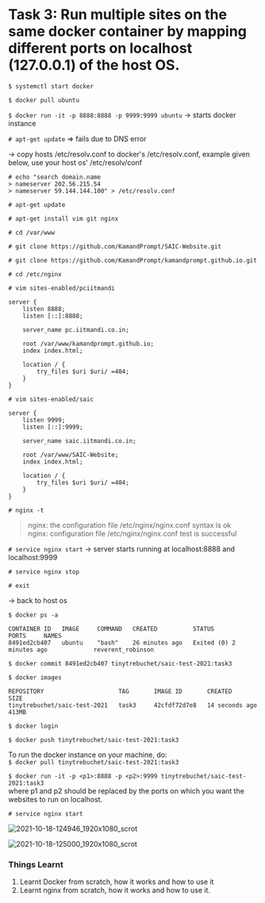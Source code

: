 # Task 3: Run multiple sites on the same docker container by mapping different ports on localhost (127.0.0.1) of the host OS.

`$ systemctl start docker`

`$ docker pull ubuntu`

`$ docker run -it -p 8888:8888 -p 9999:9999 ubuntu`
-> starts docker instance

`# apt-get update`	=> fails due to DNS error

-> copy hosts /etc/resolv.conf to docker's /etc/resolv.conf, example given below, use your host os' /etc/resolv/conf

```
# echo "search domain.name
> nameserver 202.56.215.54
> nameserver 59.144.144.100" > /etc/resolv.conf
```

`# apt-get update`

`# apt-get install vim git nginx`

`# cd /var/www`

`# git clone https://github.com/KamandPrompt/SAIC-Website.git`

`# git clone https://github.com/KamandPrompt/kamandprompt.github.io.git`

`# cd /etc/nginx`

`# vim sites-enabled/pciitmandi`

~~~
server {  
	listen 8888;  
	listen [::]:8888;  

	server_name pc.iitmandi.co.in;  
	  
	root /var/www/kamandprompt.github.io;  
	index index.html;  

	location / {  
		try_files $uri $uri/ =404;  
	}  
} 
~~~

`# vim sites-enabled/saic`

~~~
server {  
	listen 9999;  
	listen [::]:9999;  

	server_name saic.iitmandi.co.in;  
	  
	root /var/www/SAIC-Website;  
	index index.html;  

	location / {  
		try_files $uri $uri/ =404;  
	}  
}  
~~~

`# nginx -t`

> nginx: the configuration file /etc/nginx/nginx.conf syntax is ok  
> nginx: configuration file /etc/nginx/nginx.conf test is successful  

`# service nginx start`
-> server starts running at localhost:8888 and localhost:9999

`# service nginx stop`

`# exit`


-> back to host os

`$ docker ps -a`
~~~
CONTAINER ID   IMAGE     COMMAND   CREATED          STATUS                     PORTS     NAMES  
8491ed2cb407   ubuntu    "bash"    26 minutes ago   Exited (0) 2 minutes ago             reverent_robinson  
~~~

`$ docker commit 8491ed2cb407 tinytrebuchet/saic-test-2021:task3`

`$ docker images`

~~~
REPOSITORY                     TAG       IMAGE ID       CREATED          SIZE  
tinytrebuchet/saic-test-2021   task3     42cfdf72d7e8   14 seconds ago   413MB  
~~~

`$ docker login`

`$ docker push tinytrebuchet/saic-test-2021:task3`


To run the docker instance on your machine, do:  
`$ docker pull tinytrebuchet/saic-test-2021:task3`  

`$ docker run -it -p <p1>:8888 -p <p2>:9999 tinytrebuchet/saic-test-2021:task3`  
	where p1 and p2 should be replaced by the ports on which you want the websites to run on localhost.  
	
`# service nginx start`  

![2021-10-18-124946_1920x1080_scrot](https://user-images.githubusercontent.com/73381089/137685860-b2648304-e2ab-4735-a30f-ab07f30cb4a0.png)  

![2021-10-18-125000_1920x1080_scrot](https://user-images.githubusercontent.com/73381089/137685903-48b0a3e8-726c-4d28-b44b-6f6710f086be.png)  


### Things Learnt
1. Learnt Docker from scratch, how it works and how to use it
2. Learnt nginx from scratch, how it works and how to use it.
